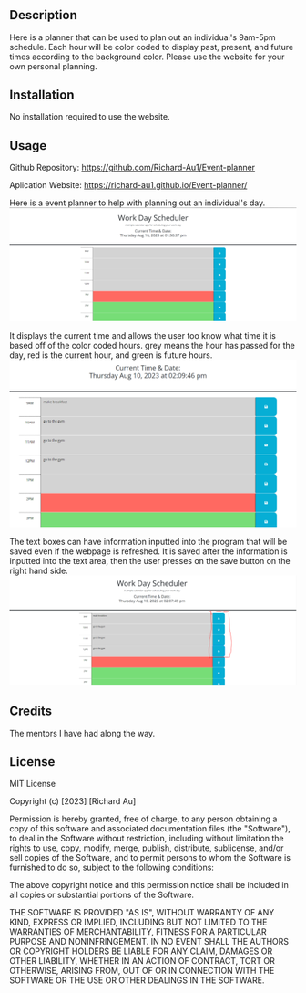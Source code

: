 # <Event planner>

## Description

Here is a planner that can be used to plan out an individual's 9am-5pm schedule. Each hour will be color coded to display past, present, and future times according to the background color. Please use the website for your own personal planning. 

## Installation

No installation required to use the website.

## Usage
Github Repository: https://github.com/Richard-Au1/Event-planner

Aplication Website: https://richard-au1.github.io/Event-planner/

Here is a event planner to help with planning out an individual's day.
![Alt text](Assets/img/Homepage.PNG)

 It displays the current time and allows the user too know what time it is based off of the color coded hours. grey means the hour has passed for the day, red is the current hour, and green is future hours.
![Alt text](<Assets/img/color change based off time.PNG>)

The text boxes can have information inputted into the program that will be saved even if the webpage is refreshed. It is saved after the information is inputted into the text area, then the user presses on the save button on the right hand side. 
![Alt text](<Assets/img/text saving example.PNG>)


## Credits

The mentors I have had along the way.

## License

MIT License

Copyright (c) [2023] [Richard Au]

Permission is hereby granted, free of charge, to any person obtaining a copy
of this software and associated documentation files (the "Software"), to deal
in the Software without restriction, including without limitation the rights
to use, copy, modify, merge, publish, distribute, sublicense, and/or sell
copies of the Software, and to permit persons to whom the Software is
furnished to do so, subject to the following conditions:

The above copyright notice and this permission notice shall be included in all
copies or substantial portions of the Software.

THE SOFTWARE IS PROVIDED "AS IS", WITHOUT WARRANTY OF ANY KIND, EXPRESS OR
IMPLIED, INCLUDING BUT NOT LIMITED TO THE WARRANTIES OF MERCHANTABILITY,
FITNESS FOR A PARTICULAR PURPOSE AND NONINFRINGEMENT. IN NO EVENT SHALL THE
AUTHORS OR COPYRIGHT HOLDERS BE LIABLE FOR ANY CLAIM, DAMAGES OR OTHER
LIABILITY, WHETHER IN AN ACTION OF CONTRACT, TORT OR OTHERWISE, ARISING FROM,
OUT OF OR IN CONNECTION WITH THE SOFTWARE OR THE USE OR OTHER DEALINGS IN THE
SOFTWARE.

